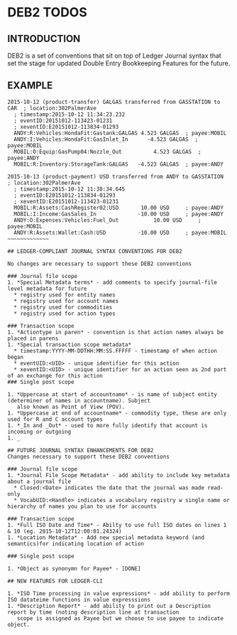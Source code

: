 # DEB2 TODOS

## INTRODUCTION

DEB2 is a set of conventions that sit on top of Ledger Journal syntax
that set the stage for updated Double Entry Bookkeeping Features
for the future.

## EXAMPLE

~~~~~~~~~~~~~~
2015-10-12 (product-transfer) GALGAS transferred from GASSTATION to CAR  ; location:302PalmerAve
  ; timestamp:2015-10-12 11:34:23.232
  ; eventID:20151012-113423-01231
  ; xeventID:E20151012-113834-01293
  ANDY:R:Vehicles:HondaFit:Gastank:GALGAS 4.523 GALGAS  ; payee:MOBIL
  ANDY:I:Vehicles:HondaFit:GasInlet_In      -4.523 GALGAS  ; payee:MOBIL
  MOBIL:O:Equip:GasPump04:Nozzle_Out          4.523 GALGAS  ; payee:ANDY
  MOBIL:R:Inventory:StorageTank:GALGAS   -4.523 GALGAS  ; payee:ANDY

2015-10-13 (product-payment) USD transferred from ANDY to GASSTATION  ; location:302PalmerAve
  ; timestamp:2015-10-12 11:38:34.645
  ; eventID:E20151012-113834-01293
  ; xeventID:E20151012-113423-01231
  MOBIL:R:Assets:CashRegister02:USD       10.00 USD     ; payee:ANDY
  MOBIL:I:Income:GasSales_In             -10.00 USD     ; payee:ANDY
  ANDY:O:Expenses:Vehicles:Fuel_Out           10.00 USD     ; payee:MOBIL
  ANDY:R:Assets:Wallet:Cash:USD          -10.00 USD     ; payee:MOBIL
~~~~~~~~~~~~~

## LEDGER-COMPLIANT JOURNAL SYNTAX CONVENTIONS FOR DEB2

No changes are necessary to support these DEB2 conventions

### Journal file scope
1. *Special Metadata terms* - add comments to specify journal-file level metadata for future
  * registry used for entity names
  * registry used for account names
  * registry used for commodities
  * registry used for action types

### Transaction scope
1. *Actiontype in paren* - convention is that action names always be placed in parens
1. *Special transaction scope metadata*
  * timestamp:YYYY-MM-DDTHH:MM:SS.FFFFF - timestamp of when action began
  * eventUID:<UID> - unique identifier for this action
  * xeventID:<UID> - unique identifier for an action seen as 2nd part of an exchange for this action
### Single post scope

1. *Uppercase at start of accountname* - is name of subject entity (determiner of names in accountname). Subject
   also known as Point of View (POV).
1. *Uppercase at end of accountname* - commodity type, these are only used for R and C account types
1. *_In and _Out* - used to more fully identify that account is incoming or outgoing
1. _

## FUTURE JOURNAL SYNTAX ENHANCEMENTS FOR DEB2
Changes necessary to support these DEB2 conventions

### Journal file scope
1. *Journal File Scope Metadata* - add ability to include key metadata about a journal file
  * Closed:<Date> indicates the date that the journal was made read-only
  * VocabUID:<Handle> indicates a vocabulary registry w single name or hierarchy of names you plan to use for accounts

### Transaction scope
1. *Full ISO Date and Time* - Abilty to use full ISO dates on lines 1 & 10 (eg. 2015-10-12T12:00:01.24324)
1. *Location Metadata* - Add new special metadata keyword (and semantics)for indicating location of action

### Single post scope

1. *Object as synonymn for Payee* - [DONE]

## NEW FEATURES FOR LEDGER-CLI

1. *ISO Time processing in value expressions* - add ability to perform ISO datateime functions in value expresssions
1. *Description Report* - add ability to print out a Description report by time (noting description line at transaction
   scope is assigned as Payee but we choose to use payee to indicate object.



